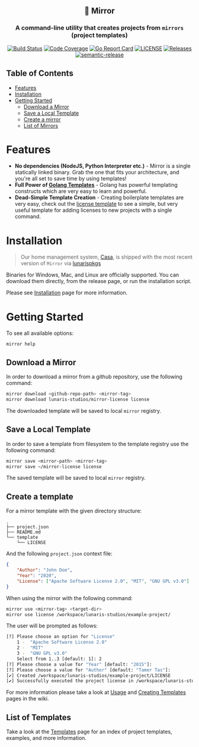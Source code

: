 <center>

## 🔳 Mirror

### A command-line utility that creates projects from `mirrors` (project templates)

[![Build Status](https://github.com/lunaris-studios/mirror/workflows/CI/badge.svg)](https://github.com/lunaris-studios/mirror/actions)
[![Code Coverage](https://codecov.io/gh/lunaris-studios/mirror/branch/master/graph/badge.svg)](https://codecov.io/gh/lunaris-studios/mirror)
[![Go Report Card](https://goreportcard.com/badge/lunaris-studios/mirror)](https://goreportcard.com/report/lunaris-studios/mirror)
[![LICENSE](https://img.shields.io/github/license/lunaris-studios/mirror.svg)](https://github.com/lunaris-studios/mirror/blob/master/LICENSE)
[![Releases](https://img.shields.io/github/release-pre/lunaris-studios/mirror.svg)](https://github.com/lunaris-studios/mirror/releases)
[![semantic-release](https://img.shields.io/badge/%20%20%F0%9F%93%A6%F0%9F%9A%80-semantic--release-e10079.svg)](https://github.com/semantic-release/semantic-release)

</center>

<!-- ----------------------------------------------------------------- -->

## Table of Contents

- [Features](#features)
- [Installation](#installation)
- [Getting Started](#getting-started)
  - [Download a Mirror](#download-a-mirror)
  - [Save a Local Template](#save-a-local-template)
  - [Create a mirror](#create-a-mirror)
  - [List of Mirrors](#list-of-mirrors)

<!-- ----------------------------------------------------------------- -->

# Features

- **No dependencies (NodeJS, Python Interpreter etc.)** - Mirror is a single statically linked binary.
  Grab the one that fits your architecture, and you're all set to save time by using templates!
- **Full Power of [Golang Templates](https://golang.org/pkg/text/template/)** - Golang has powerful templating
  constructs which are very easy to learn and powerful.
- **Dead-Simple Template Creation** - Creating boilerplate templates are very easy, check out
  the [license template](https://github.com/lunaris-studios/mirror-license) to see a simple, but very useful template for
  adding licenses to new projects with a single command.

<!-- ----------------------------------------------------------------- -->

# Installation

> Our home management system, [Casa](https://github.com/lunaris-studios/casa), is shipped with the most recent version of `Mirror` via [lunarispkgs](https://github.com/lunaris-studios/lunarispkgs)

Binaries for Windows, Mac, and Linux are officially supported. You can download them directly, from the release page, or run the installation script.

Please see [Installation](https://github.com/lunaris-studios/mirror/wiki/Installation) page for more information.

<!-- ----------------------------------------------------------------- -->

# Getting Started

To see all available options:

```shell
mirror help
```

## Download a Mirror

In order to download a mirror from a github repository, use the following command:

```bash
mirror download <github-repo-path> <mirror-tag>
mirror download lunaris-studios/mirror-license license
```

The downloaded template will be saved to local `mirror` registry.

## Save a Local Template

In order to save a template from filesystem to the template registry use the following command:

```bash
mirror save <mirror-path> <mirror-tag>
mirror save ~/mirror-license license
```

The saved template will be saved to local `mirror` registry.

## Create a template

For a mirror template with the given directory structure:

```tree
.
├── project.json
├── README.md
└── template
    └── LICENSE
```

And the following `project.json` context file:

```json
{
	"Author": "John Doe",
	"Year": "2020",
	"License": ["Apache Software License 2.0", "MIT", "GNU GPL v3.0"]
}
```

When using the mirror with the following command:

```bash
mirror use <mirror-tag> <target-dir>
mirror use license /workspace/lunaris-studios/example-project/
```

The user will be prompted as follows:

```bash
[?] Please choose an option for "License"
    1 -  "Apache Software License 2.0"
    2 -  "MIT"
    3 -  "GNU GPL v3.0"
    Select from 1..3 [default: 1]: 2
[?] Please choose a value for "Year" [default: "2015"]:
[?] Please choose a value for "Author" [default: "Tamer Tas"]:
[✔] Created /workspace/lunaris-studios/example-project/LICENSE
[✔] Successfully executed the project license in /workspace/lunaris-studios/example-project
```

For more information please take a look at [Usage](https://github.com/lunaris-studios/mirror/wiki/Usage) and [Creating Templates](https://github.com/lunaris-studios/mirror/wiki/Creating-Templates) pages in the wiki.

<!-------------------------------------------------------------------->

## List of Templates

Take a look at the [Templates](https://github.com/lunaris-studios/mirror/wiki/Templates) page for an index of project templates, examples, and more information.
